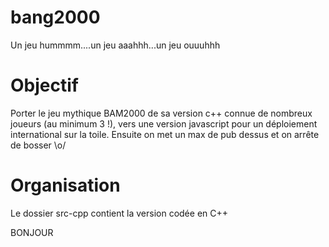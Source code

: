 # bang2000
Un jeu hummmm....un jeu aaahhh...un jeu ouuuhhh

# Objectif
Porter le jeu mythique BAM2000 de sa version c++ connue de nombreux joueurs (au minimum 3 !), vers une version javascript pour un déploiement international sur la toile. Ensuite on met un max de pub dessus et on arrête de bosser \o/

# Organisation
Le dossier src-cpp contient la version codée en C++

BONJOUR